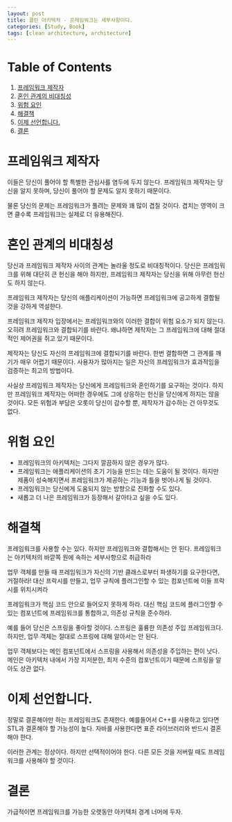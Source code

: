 ```yaml
---
layout: post
title: 클린 아키텍처 - 프레임워크는 세부사항이다.
categories: [Study, Book]
tags: [clean architecture, architecture]
---
```


# Table of Contents

1.  [프레임워크 제작자](#org87c2f9b)
2.  [혼인 관계의 비대칭성](#orgc1a0761)
3.  [위험 요인](#org687f5f0)
4.  [해결책](#org3bcc4a8)
5.  [이제 선언합니다.](#org30bbd0c)
6.  [결론](#org77d285c)


<a id="org87c2f9b"></a>

# 프레임워크 제작자

이들은 당신이 풀어야 할 특별한 관심사를 염두에 두지 않는다. 프레임워크 제작자는 당신을 알지 못하며, 당신이 풀어야 할 문제도 알지 못하기 때문이다.

물론 당신의 문제는 프레임워크가 풀려는 문제와 꽤 많이 겹칠 것이다.
겹치는 영역이 크면 클수록 프레임워크는 실제로 더 유용해진다.


<a id="orgc1a0761"></a>

# 혼인 관계의 비대칭성

당신과 프레임워크 제작자 사이의 관계는 놀라울 정도로 비대칭적이다.
당신은 프레임워크를 위해 대단히 큰 헌신을 해야 하지만, 프레임워크 제작자는 당신을 위해 아무런 헌신도 하지 않는다.

프레임워크 제작자는 당신의 애플리케이션이 가능하면 프레임워크에 공고하게 결합될 것을 강하게 역설한다.

프레임워크 제작자 입장에서는 프레임워크와의 이러한 결합이 위험 요소가 되지 않는다. 오히려 프레임워크와 결합되기를 바란다.
왜냐하면 제작자는 그 프레임워크에 대해 절대적인 제어권을 쥐고 있기 때문이다.

제작자는 당신도 자신의 프레임워크에 결합되기를 바란다.
한번 결합하면 그 관계를 깨기가 매우 어렵기 때문이다.
사용자가 많아지는 일은 자신의 프레임워크가 효과적임을 검증하는 최고의 방법이다.

사실상 프레임워크 제작자는 당신에게 프레임워크와 혼인하기를 요구하는 것이다.
하지만 프레임워크 제작자는 어떠한 경우에도 그에 상응하는 헌신을 당신에게 하지는 않을 것이다.
모든 위험과 부담은 오롯이 당신이 감수할 뿐, 제작자가 감수하는 건 아무것도 없다.


<a id="org687f5f0"></a>

# 위험 요인

-   프레임워크의 아키텍처는 그다지 깔끔하지 않은 경우가 많다.
-   프레임워크는 애플리케이션의 초기 기능을 만드는 데는 도움이 될 것이다. 하지만 제품이 성숙해지면서 프레임워크가 제공하는 기능과 틀을 벗어나게 될 것이다.
-   프레임워크는 당신에게 도움되지 않는 방향으로 진화할 수도 있다.
-   새롭고 더 나은 프레임워크가 등장해서 갈아타고 싶을 수도 있다.


<a id="org3bcc4a8"></a>

# 해결책

프레임워크를 사용할 수는 있다.
하지만 프레임워크와 결합해서는 안 된다.
프레임워크는 아키텍처의 바깥쪽 원에 속하는 세부사항으로 취급하라

업무 객체를 만들 때 프레임워크가 자신의 기반 클래스로부터 파생하기를 요구한다면, 거절하라! 대신 프락시를 만들고, 업무 규칙에 플러그인할 수 있는 컴포넌트에 이들 프락시를 위치시켜라

프레임워크가 핵심 코드 안으로 들어오지 못하게 하라. 대신 핵심 코드에 플러그인할 수 있는 컴포넌트에 프레임워크를 통합하고, 의존성 규칙을 준수하라.

예를 들어 당신은 스프링을 좋아할 것이다. 스프링은 훌륭한 의존성 주입 프레임워크다.
하지만, 업무 객체는 절대로 스프링에 대해 알아서는 안 된다.

업무 객체보다는 메인 컴포넌트에서 스프링을 사용해서 의존성을 주입하는 편이 낫다.
메인은 아키텍처 내에서 가장 지저분한, 최저 수준의 컴포넌트이기 때문에 스프링을 알아도 상관 없다.


<a id="org30bbd0c"></a>

# 이제 선언합니다.

정말로 결혼해야만 하는 프레임워크도 존재한다. 
예를들어서 C++를 사용하고 있다면 STL과 결혼해야 할 가능성이 높다. 자바를 사용한다면 표준 라이브러리와 반드시 결혼해야 한다.

이러한 관계는 정상이다. 하지만 선택적이어야 한다.
다른 모든 것을 저버릴 때도 프레임워크를 사용해야 할 것이다.


<a id="org77d285c"></a>

# 결론

가급적이면 프레임워크를 가능한 오랫동안 아키텍처 경계 너머에 두자.


